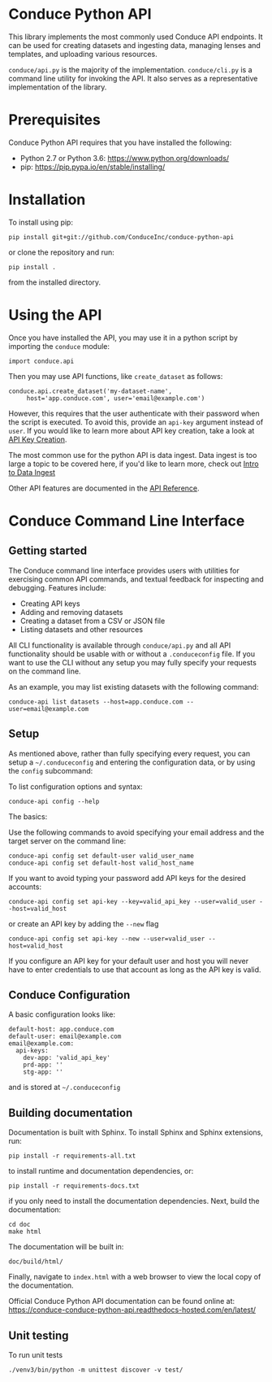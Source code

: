 # Conduce Python API

This library implements the most commonly used Conduce API endpoints. It can be used for creating datasets and ingesting data, managing lenses and templates, and uploading various resources.

`conduce/api.py` is the majority of the implementation. `conduce/cli.py` is a command line utility for invoking the API. It also serves as a representative implementation of the library.

# Prerequisites

Conduce Python API requires that you have installed the following:

* Python 2.7 or Python 3.6: https://www.python.org/downloads/
* pip: https://pip.pypa.io/en/stable/installing/

# Installation

To install using pip:

```
pip install git+git://github.com/ConduceInc/conduce-python-api
```

or clone the repository and run:

```
pip install .
```

from the installed directory.

# Using the API

Once you have installed the API, you may use it in a python script by importing the `conduce` module:

```
import conduce.api
```

Then you may use API functions, like `create_dataset` as follows:

```
conduce.api.create_dataset('my-dataset-name',
     host='app.conduce.com', user='email@example.com')
```

However, this requires that the user authenticate with their password when the script is executed. To avoid this, provide an `api-key` argument instead of `user`. If you would like to learn more about API key creation, take a look at [API Key Creation](https://conduce-conduce-python-api.readthedocs-hosted.com/en/latest/api-key-creation.html).

The most common use for the python API is data ingest. Data ingest is too large a topic to be covered here, if you'd like to learn more, check out [Intro to Data Ingest](https://conduce-conduce-python-api.readthedocs-hosted.com/en/latest/data-ingest.html)

Other API features are documented in the [API Reference](https://conduce-conduce-python-api.readthedocs-hosted.com/en/latest/api-ref.html).

# Conduce Command Line Interface

## Getting started

The Conduce command line interface provides users with utilities for exercising common API commands, and textual feedback for inspecting and debugging. Features include:

* Creating API keys
* Adding and removing datasets
* Creating a dataset from a CSV or JSON file
* Listing datasets and other resources

All CLI functionality is available through `conduce/api.py` and all API functionality should be usable with or without a `.conduceconfig` file. If you want to use the CLI without any setup you may fully specify your requests on the command line.

As an example, you may list existing datasets with the following command:

```
conduce-api list datasets --host=app.conduce.com --user=email@example.com
```

## Setup

As mentioned above, rather than fully specifying every request, you can setup a `~/.conduceconfig` and entering the configuration data, or by using the `config` subcommand:

To list configuration options and syntax:

```
conduce-api config --help
```

The basics:

Use the following commands to avoid specifying your email address and the target server on the command line:

```
conduce-api config set default-user valid_user_name
conduce-api config set default-host valid_host_name
```

If you want to avoid typing your password add API keys for the desired accounts:

```
conduce-api config set api-key --key=valid_api_key --user=valid_user --host=valid_host
```

or create an API key by adding the `--new` flag

```
conduce-api config set api-key --new --user=valid_user --host=valid_host
```

If you configure an API key for your default user and host you will never have to enter credentials to use that account as long as the API key is valid.

## Conduce Configuration

A basic configuration looks like:

```
default-host: app.conduce.com
default-user: email@example.com
email@example.com:
  api-keys:
    dev-app: 'valid_api_key'
    prd-app: ''
    stg-app: ''
```

and is stored at `~/.conduceconfig`

## Building documentation

Documentation is built with Sphinx. To install Sphinx and Sphinx extensions, run:

```
pip install -r requirements-all.txt
```

to install runtime and documentation dependencies, or:

```
pip install -r requirements-docs.txt
```

if you only need to install the documentation dependencies. Next, build the documentation:

```
cd doc
make html
```

The documentation will be built in:

```
doc/build/html/
```

Finally, navigate to `index.html` with a web browser to view the local copy of the documentation.

Official Conduce Python API documentation can be found online at: https://conduce-conduce-python-api.readthedocs-hosted.com/en/latest/

## Unit testing

To run unit tests

```
./venv3/bin/python -m unittest discover -v test/
```
